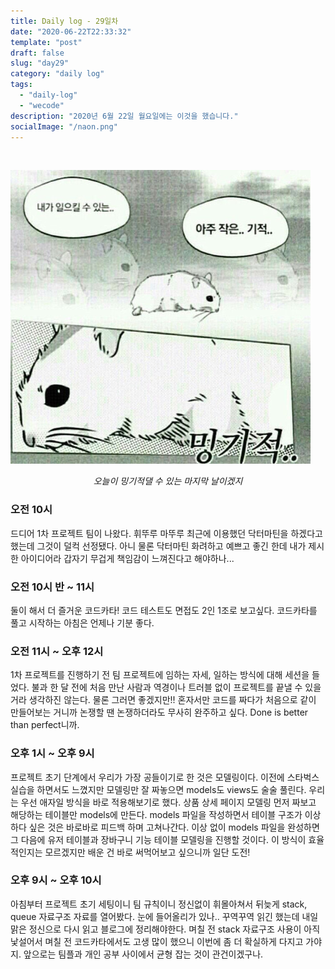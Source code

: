 ```yaml
---
title: Daily log - 29일차
date: "2020-06-22T22:33:32"
template: "post"
draft: false
slug: "day29"
category: "daily log"
tags:
  - "daily-log"
  - "wecode"
description: "2020년 6월 22일 월요일에는 이것을 했습니다."
socialImage: "/naon.png"
---
```


<br>

![day29](/media/200622-day29.JPG)
*<center>오늘이 밍기적댈 수 있는 마지막 날이겠지</center>*

### 오전 10시
드디어 1차 프로젝트 팀이 나왔다. 휘뚜루 마뚜루 최근에 이용했던 닥터마틴을 하겠다고 했는데 그것이 덜컥 선정됐다. 아니 물론 닥터마틴 화려하고 예쁘고 좋긴 한데 내가 제시한 아이디어라 갑자기 무겁게 책임감이 느껴진다고 해야하나...

### 오전 10시 반 ~ 11시
둘이 해서 더 즐거운 코드카타! 코드 테스트도 면접도 2인 1조로 보고싶다. 코드카타를 풀고 시작하는 아침은 언제나 기분 좋다.

### 오전 11시 ~ 오후 12시
1차 프로젝트를 진행하기 전 팀 프로젝트에 임하는 자세, 일하는 방식에 대해 세션을 들었다. 불과 한 달 전에 처음 만난 사람과 역경이나 트러블 없이 프로젝트를 끝낼 수 있을 거라 생각하진 않는다. 물론 그러면 좋겠지만!! 혼자서만 코드를 짜다가 처음으로 같이 만들어보는 거니까 논쟁할 땐 논쟁하더라도 무사히 완주하고 싶다. Done is better than perfect니까.

### 오후 1시 ~ 오후 9시
프로젝트 초기 단계에서 우리가 가장 공들이기로 한 것은 모델링이다. 이전에 스타벅스 실습을 하면서도 느꼈지만 모델링만 잘 짜놓으면 models도 views도 술술 풀린다. 우리는 우선 애자일 방식을 바로 적용해보기로 했다. 상품 상세 페이지 모델링 먼저 짜보고 해당하는 테이블만 models에 만든다. models 파일을 작성하면서 테이블 구조가 이상하다 싶은 것은 바로바로 피드백 하며 고쳐나간다. 이상 없이 models 파일을 완성하면 그 다음에 유저 테이블과 장바구니 기능 테이블 모델링을 진행할 것이다. 이 방식이 효율적인지는 모르겠지만 배운 건 바로 써먹어보고 싶으니까 일단 도전!

### 오후 9시 ~ 오후 10시
아침부터 프로젝트 초기 세팅이니 팀 규칙이니 정신없이 휘몰아쳐서 뒤늦게 stack, queue 자료구조 자료를 열어봤다. 눈에 들어올리가 있나.. 꾸역꾸역 읽긴 했는데 내일 맑은 정신으로 다시 읽고 블로그에 정리해야한다. 며칠 전 stack 자료구조 사용이 아직 낯설어서 며칠 전 코드카타에서도 고생 많이 했으니 이번에 좀 더 확실하게 다지고 가야지. 앞으로는 팀플과 개인 공부 사이에서 균형 잡는 것이 관건이겠구나.